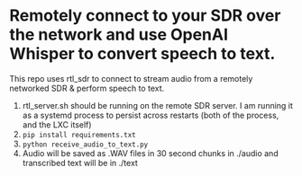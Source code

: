 # Remotely connect to your SDR over the network and use OpenAI Whisper to convert speech to text.
This repo uses rtl_sdr to connect to stream audio from a remotely networked SDR & perform speech to text. 

1. rtl_server.sh should be running on the remote SDR server. I am running it as a systemd process to persist across restarts (both of the process, and the LXC itself)
2. ``` pip install requirements.txt ```
3.  ```python receive_audio_to_text.py```
4. Audio will be saved as .WAV files in 30 second chunks in ./audio and transcribed text will be in ./text

